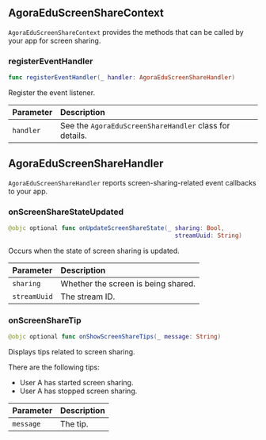 ## AgoraEduScreenShareContext

`AgoraEduScreenShareContext` provides the methods that can be called by your app for screen sharing.

### registerEventHandler

```swift
func registerEventHandler(_ handler: AgoraEduScreenShareHandler)
```

Register the event listener.

| Parameter | Description |
| :-------- | :------------------------------------- |
| `handler` | See the `AgoraEduScreenShareHandler` class for details. |

## AgoraEduScreenShareHandler

`AgoraEduScreenShareHandler` reports screen-sharing-related event callbacks to your app.

### onScreenShareStateUpdated

```swift
@objc optional func onUpdateScreenShareState(_ sharing: Bool,
                                               streamUuid: String)
```

Occurs when the state of screen sharing is updated.

| Parameter | Description |
| :----------- | :----------------- |
| `sharing` | Whether the screen is being shared. |
| `streamUuid` | The stream ID. |

### onScreenShareTip

```swift
@objc optional func onShowScreenShareTips(_ message: String)
```

Displays tips related to screen sharing.

There are the following tips:

- User A has started screen sharing.
- User A has stopped screen sharing.

| Parameter | Description |
| :-------- | :--------- |
| `message` | The tip. |

